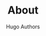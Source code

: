 ---
title: About
description: 'Hugo, the world''s fastest framework for building websites'
author: Hugo Authors
---